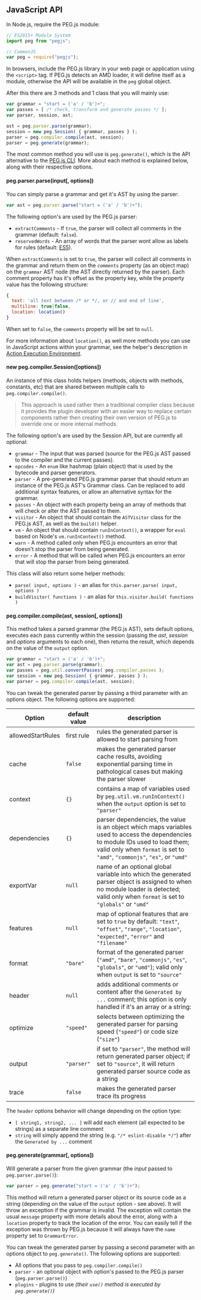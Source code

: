 ## JavaScript API

In Node.js, require the PEG.js module:

```js
// ES2015+ Module System
import peg from "pegjs";

// CommonJS
var peg = require("pegjs");
```

In browsers, include the PEG.js library in your web page or application using the `<script>` tag. If PEG.js detects an AMD loader, it will define itself as a module, otherwise the API will be available in the `peg` global object.

After this there are 3 methods and 1 class that you will mainly use:

```js
var grammar = "start = ('a' / 'b')+";
var passes = [ /* check, transform and generate passes */ ];
var parser, session, ast;

ast = peg.parser.parse(grammar);
session = new peg.Session( { grammar, passes } );
parser = peg.compiler.compile(ast, session);
parser = peg.generate(grammar);
```

The most common method you will use is `peg.generate()`, which is the API alternative to the [PEG.js CLI](./generating-a-parser.md). More about each method is explained below, along with their respective options.

#### peg.parser.parse(input[, options])

You can simply parse a grammar and get it's AST by using the parser:

```js
var ast = peg.parser.parse("start = ('a' / 'b')+");
```

The following option's are used by the PEG.js parser:

  * `extractComments` - If `true`, the parser will collect all comments in the grammar (default: `false`).
  * `reservedWords` - An array of words that the parser wont allow as labels for rules (default: [ES5](http://es5.github.io/#x7.6.1)).

When `extractComments` is set to `true`, the parser will collect all comments in the grammar and return them on the `comments` property (as an object map) on the `grammar` AST node (the AST directly returned by the parser). Each comment property has it's offset as the property key, while the property value has the following structure:

```js
{
  text: 'all text between /* or */, or // and end of line',
  multiline: true|false,
  location: location()
}
```

When set to `false`, the `comments` property will be set to `null`.

For more information about `location()`, as well more methods you can use in JavaScript actions within your grammar, see the helper's description in [Action Execution Environment](../grammar/action-execution-environment.md).

#### new peg.compiler.Session([options])

An instance of this class holds helpers (methods, objects with methods, constants, etc) that are shared between multiple calls to `peg.compiler.compile()`.

> This approach is used rather then a traditional compiler class because it provides the plugin developer with an easier way to replace certain components rather then creating their own version of PEG.js to override one or more internal methods.

The following option's are used by the Session API, but are currently all optional:

  * `grammar` - The input that was parsed (source for the PEG.js AST passed to the compiler and the current passes).
  * `opcodes` - An `enum` like hashmap (plain object) that is used by the bytecode and parser generators.
  * `parser` - A pre-generated PEG.js grammar parser that should return an instance of the PEG.js AST's Grammar class. Can be replaced to add additional syntax features, or allow an alternative syntax for the grammar.
  * `passes` - An object with each property being an array of methods that will check or alter the AST passed to them.
  * `visitor` - An object that should contain the `ASTVisitor` class for the PEG.js AST, as well as the `build()` helper.
  * `vm` - An object that should contain `runInContext()`, a wrapper for `eval` based on Node's `vm.runInContext()` method.
  * `warn` - A method called only when PEG.js encounters an error that doesn't stop the parser from being generated.
  * `error` - A method that will be called when PEG.js encounters an error that will stop the parser from being generated.

This class will also return some helper methods:

  * `parse( input, options )` - an alias for `this.parser.parse( input, options )`
  * `buildVisitor( functions )` - an alias for `this.visitor.build( functions )`

#### peg.compiler.compile(ast, session[, options])

This method takes a parsed grammar (the PEG.js AST), sets default options, executes each pass currently within the session (passing the _ast_, _session_ and _options_ arguments to each one), then returns the result, which depends on the value of the `output` option.

```js
var grammar = "start = ('a' / 'b')+";
var ast = peg.parser.parse(grammar);
var passes = peg.util.convertPasses( peg.compiler.passes );
var session = new peg.Session( { grammar, passes } );
var parser = peg.compiler.compile(ast, session);
```

You can tweak the generated parser by passing a third parameter with an options object. The following options are supported:

Option | default value | description
--- | --- | ---
allowedStartRules | first rule | rules the generated parser is allowed to start parsing from
cache | `false` | makes the generated parser cache results, avoiding exponential parsing time in pathological cases but making the parser slower
context | `{}` | contains a map of variables used by `peg.util.vm.runInContext()` when the `output` option is set to `"parser"`
dependencies | `{}` | parser dependencies, the value is an object which maps variables used to access the dependencies to module IDs used to load them; valid only when `format` is set to `"amd"`, `"commonjs"`, `"es"`, or `"umd"`
exportVar | `null` | name of an optional global variable into which the generated parser object is assigned to when no module loader is detected; valid only when `format` is set to `"globals"` or `"umd"`
features | `null` | map of optional features that are set to `true` by default: `"text"`, `"offset"`, `"range"`, `"location"`, `"expected"`, `"error"` and `"filename"`
format | `"bare"` | format of the generated parser (`"amd"`, `"bare"`, `"commonjs"`, `"es"`, `"globals"`, or `"umd"`); valid only when `output` is set to `"source"`
header | `null` | adds additional comments or content after the `Generated by ...` comment; this option is only handled if it's an array or a string:
optimize | `"speed"` | selects between optimizing the generated parser for parsing speed (`"speed"`) or code size (`"size"`)
output | `"parser"` | if set to `"parser"`, the method will return generated parser object; if set to `"source"`, it will return generated parser source code as a string
trace | `false` | makes the generated parser trace its progress

The `header` options behavior will change depending on the option type:
* `[ string1, string2, ... ]` will add each element (all expected to be strings) as a separate line comment
* `string` will simply append the string (e.g. `"/* eslint-disable */"`) after the `Generated by ...` comment

#### peg.generate(grammar[, options])

Will generate a parser from the given grammar (the _input_ passed to `peg.parser.parse()`):

```js
var parser = peg.generate("start = ('a' / 'b')+");
```

This method will return a generated parser object or its source code as a string (depending on the value of the `output` option - see above). It will throw an exception if the grammar is invalid. The exception will contain the usual `message` property with more details about the error, along with a `location` property to track the location of the error. You can easily tell if the exception was thrown by PEG.js because it will always have the `name` property set to `GrammarError`.

You can tweak the generated parser by passing a second parameter with an options object to `peg.generate()`. The following options are supported:

  * All options that you pass to `peg.compiler.compile()`
  * `parser` - an optional object with option's passed to the PEG.js parser (`peg.parser.parse()`)
  * `plugins` - plugins to use _(their `use()` method is executed by `peg.generate()`)_
